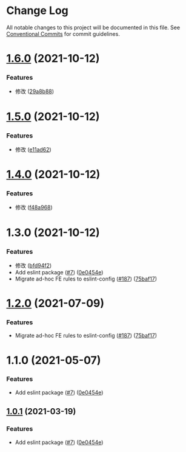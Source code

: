 # Change Log

All notable changes to this project will be documented in this file.
See [Conventional Commits](https://conventionalcommits.org) for commit guidelines.

# [1.6.0](https://github.com/pancakeswap/pancake-toolkit/tree/master/packages/eslint-config-pancake/compare/@dx-toolkit/eslint-config-pancake@1.5.0...@dx-toolkit/eslint-config-pancake@1.6.0) (2021-10-12)


### Features

* 修改 ([29a8b88](https://github.com/pancakeswap/pancake-toolkit/tree/master/packages/eslint-config-pancake/commit/29a8b88b0c99495bb8c2c64a1ec3f2744cd2e1ed))





# [1.5.0](https://github.com/pancakeswap/pancake-toolkit/tree/master/packages/eslint-config-pancake/compare/@dx-toolkit/eslint-config-pancake@1.4.0...@dx-toolkit/eslint-config-pancake@1.5.0) (2021-10-12)


### Features

* 修改 ([e11ad62](https://github.com/pancakeswap/pancake-toolkit/tree/master/packages/eslint-config-pancake/commit/e11ad624b9dbfe4afef104b21245653819273d05))





# [1.4.0](https://github.com/pancakeswap/pancake-toolkit/tree/master/packages/eslint-config-pancake/compare/@dx-toolkit/eslint-config-pancake@1.3.0...@dx-toolkit/eslint-config-pancake@1.4.0) (2021-10-12)


### Features

* 修改 ([f48a968](https://github.com/pancakeswap/pancake-toolkit/tree/master/packages/eslint-config-pancake/commit/f48a9685cdeaccdce7d69a2aaeee41110e5c3748))





# 1.3.0 (2021-10-12)


### Features

* 修改 ([bfd94f2](https://github.com/pancakeswap/pancake-toolkit/tree/master/packages/eslint-config-pancake/commit/bfd94f24b2f2e20d9b76d0a6d2012a2bfa89324e))
* Add eslint package ([#7](https://github.com/pancakeswap/pancake-toolkit/tree/master/packages/eslint-config-pancake/issues/7)) ([0e0454e](https://github.com/pancakeswap/pancake-toolkit/tree/master/packages/eslint-config-pancake/commit/0e0454eb9a63e976934956dc5c66fbef2ce2017a))
* Migrate ad-hoc FE rules to eslint-config ([#187](https://github.com/pancakeswap/pancake-toolkit/tree/master/packages/eslint-config-pancake/issues/187)) ([75baf17](https://github.com/pancakeswap/pancake-toolkit/tree/master/packages/eslint-config-pancake/commit/75baf175c8316fdfc549bc99e2bc38d65b18c5b6))





# [1.2.0](https://github.com/pancakeswap/pancake-toolkit/tree/master/packages/eslint-config-pancake/compare/@pancakeswap/eslint-config-pancake@1.1.0...@pancakeswap/eslint-config-pancake@1.2.0) (2021-07-09)


### Features

* Migrate ad-hoc FE rules to eslint-config ([#187](https://github.com/pancakeswap/pancake-toolkit/tree/master/packages/eslint-config-pancake/issues/187)) ([75baf17](https://github.com/pancakeswap/pancake-toolkit/tree/master/packages/eslint-config-pancake/commit/75baf175c8316fdfc549bc99e2bc38d65b18c5b6))





# 1.1.0 (2021-05-07)


### Features

* Add eslint package ([#7](https://github.com/pancakeswap/pancake-toolkit/tree/master/packages/eslint-config-pancake/issues/7)) ([0e0454e](https://github.com/pancakeswap/pancake-toolkit/tree/master/packages/eslint-config-pancake/commit/0e0454eb9a63e976934956dc5c66fbef2ce2017a))





## [1.0.1](https://github.com/pancakeswap/pancake-toolkit/tree/master/packages/eslint-config-pancake/compare/@pancakeswap-libs/eslint-config-pancake@1.0.1...@pancakeswap-libs/eslint-config-pancake@1.0.1) (2021-03-19)


### Features

* Add eslint package ([#7](https://github.com/pancakeswap/pancake-toolkit/tree/master/packages/eslint-config-pancake/issues/7)) ([0e0454e](https://github.com/pancakeswap/pancake-toolkit/tree/master/packages/eslint-config-pancake/commit/0e0454eb9a63e976934956dc5c66fbef2ce2017a))
